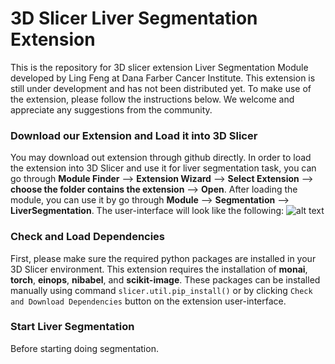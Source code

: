 # 3D Slicer Liver Segmentation Extension
This is the repository for 3D slicer extension Liver Segmentation Module developed by Ling Feng at Dana Farber Cancer Institute. This extension is still under development and has not been distributed yet. To make use of the extension, please follow the instructions below. We welcome and appreciate any suggestions from the community.

### Download our Extension and Load it into 3D Slicer
You may download out extension through github directly. In order to load the extension into 3D Slicer and use it for liver segmentation task, you can go through **Module Finder** --> **Extension Wizard** --> **Select Extension** --> **choose the folder contains the extension** --> **Open**. After loading the module, you can use it by go through **Module** --> **Segmentation** --> **LiverSegmentation**. The user-interface will look like the following:
![alt text]()


### Check and Load Dependencies
First, please make sure the required python packages are installed in your 3D Slicer environment. This extension requires the installation of **monai**, **torch**, **einops**, **nibabel**, and **scikit-image**. These packages can be installed manually using command `slicer.util.pip_install()` or by clicking `Check and Download Dependencies` button on the extension user-interface.

### Start Liver Segmentation
Before starting doing segmentation.
